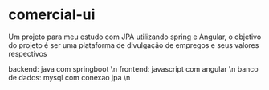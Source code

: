 # comercial-ui
Um projeto para meu estudo com JPA utilizando spring e Angular, o objetivo do projeto é ser uma plataforma de divulgação de empregos e seus valores respectivos

backend: java com springboot \n
frontend: javascript com angular \n
banco de dados: mysql com conexao jpa \n
